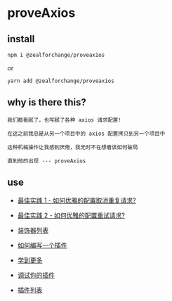 # proveAxios

## install

`npm i @zealforchange/proveaxios`

or

`yarn add @zealforchange/proveaxios`

## why is there this?

```
我们都看腻了，也写腻了各种 axios 请求配置!

在这之前我总是从另一个项目中的 axios 配置拷贝到另一个项目中

这种机械操作让我感到厌倦，我无时不在想着该如何破局

直到他的出现 --- proveAxios
```

## use

- [最佳实践 1 - 如何优雅的配置取消重复请求?](/docs/cancel_CN.md)

- [最佳实践 2 - 如何优雅的配置重试请求?](/docs/retry_CN.md)

- [装饰器列表](/docs/decoratores_CN.md)

- [如何编写一个插件](/docs/learnPlugin_CN.md)

- [学到更多](/docs/learnMore_CN.md)

- [调试你的插件](/docs/debugger_CN.md)

- [插件列表](/docs/existingPlugin_CN.md)

